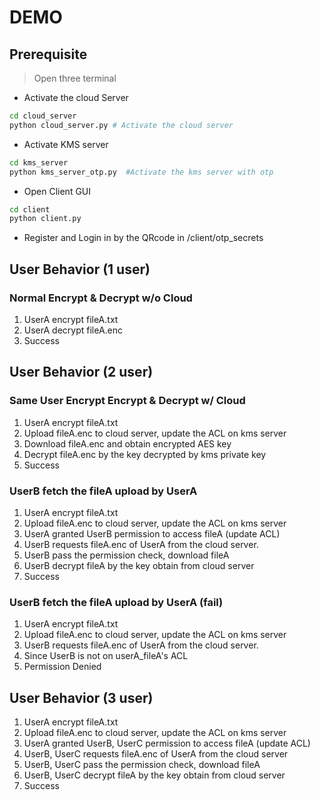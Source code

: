 # DEMO  
## Prerequisite    
> Open three terminal  
- Activate the cloud Server  
```sh
cd cloud_server  
python cloud_server.py # Activate the cloud server
```
- Activate KMS server  
```sh
cd kms_server  
python kms_server_otp.py  #Activate the kms server with otp
```
- Open Client GUI
```sh
cd client
python client.py
```
- Register and Login in by the QRcode in /client/otp_secrets  
## User Behavior (1 user)  
### Normal Encrypt & Decrypt w/o Cloud
1. UserA encrypt fileA.txt
2. UserA decrypt fileA.enc
3. Success
## User Behavior (2 user)  
### Same User Encrypt Encrypt & Decrypt w/ Cloud  
1. UserA encrypt fileA.txt
2. Upload fileA.enc to cloud server, update the ACL on kms server    
3. Download fileA.enc and obtain encrypted AES key
4. Decrypt fileA.enc by the key decrypted by kms private key
5. Success
### UserB fetch the fileA upload by UserA  
1. UserA encrypt fileA.txt
2. Upload fileA.enc to cloud server, update the ACL on kms server  
3. UserA granted UserB permission to access fileA (update ACL)
4. UserB requests fileA.enc of UserA from the cloud server.
5. UserB pass the permission check, download fileA
6. UserB decrypt fileA by the key obtain from cloud server
7. Success
### UserB fetch the fileA upload by UserA (fail)  
1. UserA encrypt fileA.txt
2. Upload fileA.enc to cloud server, update the ACL on kms server
3. UserB requests fileA.enc of UserA from the cloud server.
4. Since UserB is not on userA_fileA's ACL
5. Permission Denied
## User Behavior (3 user)  
1. UserA encrypt fileA.txt
2. Upload fileA.enc to cloud server, update the ACL on kms server
3. UserA granted UserB, UserC permission to access fileA (update ACL)
4. UserB, UserC requests fileA.enc of UserA from the cloud server  
5. UserB, UserC pass the permission check, download fileA
6. UserB, UserC decrypt fileA by the key obtain from cloud server
7. Success  
